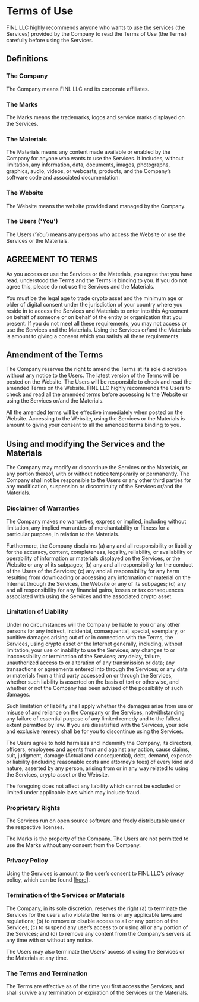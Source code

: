 # Terms of Use

FINL LLC highly recommends anyone who wants to use the services (the Services) provided by the Company to read the Terms of Use (the Terms) carefully before using the Services.

## Definitions

### The Company

The Company means FINL LLC and its corporate affiliates.

### The Marks

The Marks means the trademarks, logos and service marks displayed on the Services.

### The Materials

The Materials means any content made available or enabled by the Company for anyone who wants to use the Services. It includes, without limitation, any information, data, documents, images, photographs, graphics, audio, videos, or webcasts, products, and the Company’s software code and associated documentation.

### The Website

The Website means the website provided and managed by the Company.

### The Users ('You')

The Users (‘You’) means any persons who access the Website or use the Services or the Materials.

## AGREEMENT TO TERMS

As you access or use the Services or the Materials, you agree that you have read, understood the Terms and the Terms is binding to you. If you do not agree this, please do not use the Services and the Materials.

You must be the legal age to trade crypto asset and the minimum age or older of digital consent under the jurisdiction of your country where you reside in to access the Services and Materials to enter into this Agreement on behalf of someone or on behalf of the entity or organization that you present. If you do not meet all these requirements, you may not access or use the Services and the Materials. Using the Services or/and the Materials is amount to giving a consent which you satisfy all these requirements.

## Amendment of the Terms

The Company reserves the right to amend the Terms at its sole discretion without any notice to the Users. The latest version of the Terms will be posted on the Website. The Users will be responsible to check and read the amended Terms on the Website. FINL LLC highly recommends the Users to check and read all the amended terms before accessing to the Website or using the Services or/and the Materials.

All the amended terms will be effective immediately when posted on the Website. Accessing to the Website, using the Services or the Materials is amount to giving your consent to all the amended terms binding to you.

## Using and modifying the Services and the Materials

The Company may modify or discontinue the Services or the Materials, or any portion thereof, with or without notice temporarily or permanently. The Company shall not be responsible to the Users or any other third parties for any modification, suspension or discontinuity of the Services or/and the Materials.

### Disclaimer of Warranties

The Company makes no warranties, express or implied, including without limitation, any implied warranties of merchantability or fitness for a particular purpose, in relation to the Materials.

Furthermore, the Company disclaims (a) any and all responsibility or liability for the accuracy, content, completeness, legality, reliability, or availability or operability of information or materials displayed on the Services, or the Website or any of its subpages; (b) any and all responsibility for the conduct of the Users of the Services; (c) any and all responsibility for any harm resulting from downloading or accessing any information or material on the Internet through the Services, the Website or any of its subpages; (d) any and all responsibility for any financial gains, losses or tax consequences associated with using the Services and the associated crypto asset.

### Limitation of Liability

Under no circumstances will the Company be liable to you or any other persons for any indirect, incidental, consequential, special, exemplary, or punitive damages arising out of or in connection with the Terms, the Services, using crypto asset or the Internet generally, including, without limitation, your use or inability to use the Services; any changes to or inaccessibility or termination of the Services; any delay, failure, unauthorized access to or alteration of any transmission or data; any transactions or agreements entered into through the Services; or any data or materials from a third party accessed on or through the Services, whether such liability is asserted on the basis of tort or otherwise, and whether or not the Company has been advised of the possibility of such damages.

Such limitation of liability shall apply whether the damages arise from use or misuse of and reliance on the Company or the Services, notwithstanding any failure of essential purpose of any limited remedy and to the fullest extent permitted by law. If you are dissatisfied with the Services, your sole and exclusive remedy shall be for you to discontinue using the Services.

The Users agree to hold harmless and indemnify the Company, its directors, officers, employees and agents from and against any action, cause claims, suit, judgment, damage (Actual and consequential), debt, demand, expense or liability (including reasonable costs and attorney’s fees) of every kind and nature, asserted by any person, arising from or in any way related to using the Services, crypto asset or the Website.

The foregoing does not affect any liability which cannot be excluded or limited under applicable laws which may include fraud.

### Proprietary Rights

The Services run on open source software and freely distributable under the respective licenses.

The Marks is the property of the Company. The Users are not permitted to use the Marks without any consent from the Company.

### Privacy Policy

Using the Services is amount to the user’s consent to FINL LLC’s privacy policy, which can be found \[[here](https://docs.finlchain.org/finl-docs/legal-issues/privacy-policy)].

### Termination of the Services or Materials

The Company, in its sole discretion, reserves the right (a) to terminate the Services for the users who violate the Terms or any applicable laws and regulations; (b) to remove or disable access to all or any portion of the Services; (c) to suspend any user’s access to or using all or any portion of the Services; and (d) to remove any content from the Company’s servers at any time with or without any notice.

The Users may also terminate the Users’ access of using the Services or the Materials at any time.

### The Terms and Termination

The Terms are effective as of the time you first access the Services, and shall survive any termination or expiration of the Services or the Materials.
